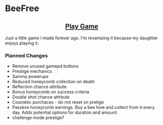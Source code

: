 # BeeFree

<div align="center">

## [Play Game](https://cmprog.github.io/BeeFree2/)

</div>

Just a little game I made forever ago. I'm revamping it because my daughter enjoys playing it.

### Planned Changes

- Remove unused gamepd buttons
- Prestige mechanics
- Sammy powerups
- Reduced honeycomb collection on death
- Reflection chance attribute
- Bonus honeycomb on success criteria
- Double shot chance attrbute
- Cosmetic purchaces - do not reset on pretige
- Passkve honeycomb earnings. Buy a bee hive and collect from it every day. Adds potential options for duration and amount. 
- challenge mode prestige?